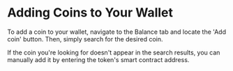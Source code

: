 # Adding Coins to Your Wallet

To add a coin to your wallet, navigate to the Balance tab and locate the 'Add coin' button. Then, simply search for the desired coin.

If the coin you're looking for doesn't appear in the search results, you can manually add it by entering the token's smart contract address.